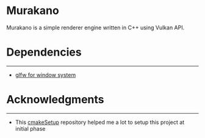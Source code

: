 # Murakano

Murakano is a simple renderer engine written in C++ using Vulkan API.

# Dependencies
---
- [glfw for window system](https://github.com/glfw/glfw/tree/3.3-stable)

# Acknowledgments
---

- This [cmakeSetup](https://github.com/meemknight/cmakeSetup) repository helped me a lot to setup this project at initial phase